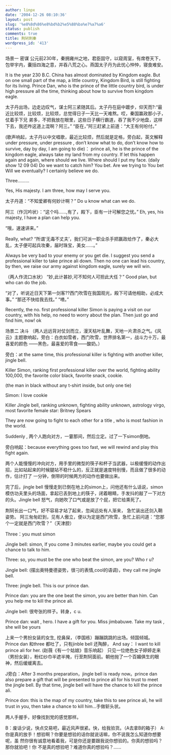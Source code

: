 ```yaml
---
author: linpx
date: '2004-12-26 08:10:36'
layout: post
slug: '%e8%8d%86%e8%bd%b2%e5%88%ba%e7%a7%a6'
status: publish
comments: true
title: 荆轲刺秦
wordpress_id: '413'
---
```


场景一 密谋 公元前230年，秦拥雍州之地，君臣固守，以窥周室，有席卷天下， 包举宇内，囊括四海之意，并吞八荒之心。燕国太子丹为此忧心忡忡，寝食难安。

It is the year 230 B.C. China has almost dominated by Kingdom eagle. But on
one small part of the map, a little country, Kingdom Bird, is still fighting
for its living. Prince Dan, who is the prince of the little country bird, is
under high pressure all the time, thinking about how to survive from kingdom
eagle.

太子丹出场，边走边叹气，谋士阿三紧随其后。太子丹在庭中踱步，仰天而?:“最近比较烦，比较烦，比较烦，总觉得日子一天比一天难熬。哎，秦国赢政那小子，仗着手下兄
弟多，不把我放在眼里，这些日子横行霸道，吞了我不少地盘，这样下去，我还咋这道上混啊？阿三。” “臣在，”阿三赶紧上前道：“大王有何吩付。”

(歌声响起，太子丹以中文唱歌，最近比较烦，然后就是定格，旁白起，英文解释under pressure, under pressure , don’t
know what to do, don’t know how to survive, day by day, I am going to die)：
prince ali, he is the prince of the kingdom eagle, always take my land from my
country. If let this happen again and again, where should we live. Where
should I put my face. (daily show 12 09 04) Do we want to catch him? You bet.
Are we trying to You bet Will we eventually? I certainly believe we do.

Three………

Yes, His majesty. I am three, how may I serve you.

太子丹道：“不知爱卿有何妙计啊？” Do u know what can we do.

阿三（作沉吟状）：“这个吗……,有了，殿下，臣有一计可解您之忧。” Eh, yes, his majesty, I have a plan can help
you.

“哦，速速讲来。”

Really, what? “所谓‘无毒不丈夫’，我们可派一职业杀手把赢政给作了，秦必大乱，太子便可起兵攻秦，届时珠宝，美女……。”

Always be very bad to your enemy or you get die. I suggest you send a
professional killer to take prince ali down. Then no one can lead his country,
by then, we raise our army against kingdom eagle, surely we will win.

（两人作流口水状） “妙,此计甚妙,可不知何人可担此大任？” Good plan, but who can do the job.

“对了，听说近日天下第一剑客??西门吹雪在我国观光，殿下可请他相助，必成大事。” “那还不快给我去找。” “喳。”

Recently, the no. first professional killer Simon is paying a visit on our
country, with his help, no need to worry about the plan. Then just go and find
him, now! ok

场景二 决斗 （两人远远背对仗剑而立，漫天枯叶乱舞，天地一片肃杀之气。《风云》主题歌响起，旁白：白衣如雪者，西门吹雪，世界排名第一，战斗力十万，最喜爱的颜色
——黑色，最喜爱的零食——酸奶。）

旁白：at the same time, this professional killer is fighting with another killer,
jingle bell.

Killer Simon, ranking first professional killer over the world, fighting
ability 100,000, the favorite color black, favorite snack, cookie.

(the man in black without any t-shirt inside, but only one tie)

Simon: I love cookie

Killer Jingle bell, ranking unknown, fighting ability unknown, astrology
virgo, most favorite female star: Britney Spears

They are now going to fight to each other for a title , who is most fashion in
the world.

Suddenly , 两个人跑向对方，一霎那间，然后立定。过了一下simon倒地。

旁白响起：because everything goes too fast, we will rewind and play this fight
again.

两个人能慢慢的冲向对方，用手里的微型的筷子和杯子当武器，以极缓慢的动作出招，比如站起来的时候腿站不稳什么的，反正就是速度特别慢，而且做了很多的动作，估计打了
一分钟，倒带的时候两方的动作也要做出来。

完了后，jingle bell
慢慢走到已倒在地上的simon上，问他还有什么话说，simon模仿功夫里头的场面，拿起已丢到地上的筷子，闭着眼睛，手发抖的敲了一下对方的头。Jingle
bell 怒气，向她吹了口气或是放了个屁，把它给熏死了。

  
荆轲长出一口气，好不容易才站了起来，忽闻远处有人渐来， 急忙装出还剑入鞘姿势。
阿三匆匆赶到，见有人傲立，便以为定是西门吹雪，急忙上前问道：“您那个一定就是西门吹雪？”（天津腔）

Three：you must simon

Jingle bell: simon, If you come 3 minutes earlier, maybe you could get a
chance to talk to him.

Three: so, you must be the one who beat the simon, are you? Who r u?

Jingle bell: (摆出奥特曼德姿势，很刁的表情,cool的语调)，they call me jingle bell.

Three: jingle bell. This is our prince dan.

Prince dan: you are the one beat the simon, you are better than him. Can you
help me to kill the prince ali.

Jingle bell: 很夸张的样子。转身，c u.

Prince dan: wait , hero. I have a gift for you. Miss jimbabuwe. Take my task ,
she will be yours

上来一个男扮女装的女生, 挖鼻屎，（李国栋）蹦蹦跳跳的出场。倾国倾城。Prince dan 和three 都吐了，只有jinble bell 还陶醉，
And say： I want to kill prince ali for her. (赵薇《有一个姑娘》音乐响起）
只见一位绝色女子婷婷走来（男扮女装），粉红纱巾半遮半掩，行至荆轲面前。朝他抛了一个百媚俱生的眼神，然后缓缓离去。

J旁白：After 3 months preparation，jingle bell is ready now。prince dan also
prepare a gift that will be presented to prince ali for his trust to meet the
jingle bell. By that time, jingle bell will have the chance to kill the prince
ali.

Prince don: this is the map of my country, take this to see prince ali, he
will trust in you, then take a chance to kill him…手做斩头状。

两人手握手，好像找到党的感觉那样。

B：废话少说，快点交易吧，最近风声很紧。快，给我验货。（A去拿B的箱子） A:你是真的放手！想验啊？你要是想验的话你就说话嘛，你不说我怎么知道你想要呢，虽
然你很有诚意地看着我，可是你还是要跟我说你想验的。你真的想验吗？那你就验吧！你 不是真的想验吧？难道你真的想验吗？……

